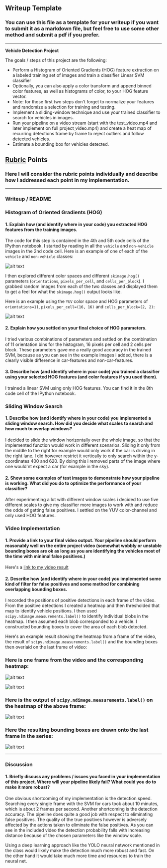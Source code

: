 ## Writeup Template
### You can use this file as a template for your writeup if you want to submit it as a markdown file, but feel free to use some other method and submit a pdf if you prefer.

---

**Vehicle Detection Project**

The goals / steps of this project are the following:

* Perform a Histogram of Oriented Gradients (HOG) feature extraction on a labeled training set of images and train a classifier Linear SVM classifier
* Optionally, you can also apply a color transform and append binned color features, as well as histograms of color, to your HOG feature vector. 
* Note: for those first two steps don't forget to normalize your features and randomize a selection for training and testing.
* Implement a sliding-window technique and use your trained classifier to search for vehicles in images.
* Run your pipeline on a video stream (start with the test_video.mp4 and later implement on full project_video.mp4) and create a heat map of recurring detections frame by frame to reject outliers and follow detected vehicles.
* Estimate a bounding box for vehicles detected.

[//]: # (Image References)
[image1]: ./output_images/car_notcar.png
[image2]: ./output_images/car.png
[image4]: ./test_images/test1.jpg
[image5]: ./output_images/heatmap.png
[image6]: ./output_images/threshold.png
[image7]: ./output_images/result.png
[video1]: ./output_images/output_video.mp4

## [Rubric](https://review.udacity.com/#!/rubrics/513/view) Points
### Here I will consider the rubric points individually and describe how I addressed each point in my implementation.  

---
### Writeup / README

### Histogram of Oriented Gradients (HOG)

#### 1. Explain how (and identify where in your code) you extracted HOG features from the training images.

The code for this step is contained in the 4th and 5th code cells of the IPython notebook. 
I started by reading in all the `vehicle` and `non-vehicle` images in the 2nd code cell.  Here is an example of one of each of the `vehicle` and `non-vehicle` classes:

![alt text][image1]

I then explored different color spaces and different `skimage.hog()` parameters (`orientations`, `pixels_per_cell`, and `cells_per_block`).  I grabbed random images from each of the two classes and displayed them to get a feel for what the `skimage.hog()` output looks like.

Here is an example using the `YUV` color space and HOG parameters of `orientations=11`, `pixels_per_cell=(16, 16)` and `cells_per_block=(2, 2)`:


![alt text][image2]

#### 2. Explain how you settled on your final choice of HOG parameters.

I tried various combinations of parameters and settled on the combination of 11 orientation bins for the histogram, 16 pixels per cell and 2 cells per block. These parameters gave me a really good accuracy in the trained SVM, because as you can see in the example images i added, there is a clearly visible difference in car-features and non-car-features.

#### 3. Describe how (and identify where in your code) you trained a classifier using your selected HOG features (and color features if you used them).

I trained a linear SVM using only HOG features. You can find it in the 8th code cell of the IPython notebook.

### Sliding Window Search

#### 1. Describe how (and identify where in your code) you implemented a sliding window search. How did you decide what scales to search and how much to overlap windows?

I decided to slide the window horizontally over the whole image, so that the implemented function would work in different scenarios. Sliding it only from the middle to the right for example would only work if the car is driving in the right lane.
I did however restrict it vertically to only search within the y-coordinates 400 and 620. By doing this i removed parts of the image where one would'nt expect a car (for example in the sky).


#### 2. Show some examples of test images to demonstrate how your pipeline is working.  What did you do to optimize the performance of your classifier?

After experimenting a lot with different window scales i decided to use five different scales to give my classifier more images to work with and reduce the odds of getting false positives. I settled on the YUV color-channel and only used HOG features.

### Video Implementation

#### 1. Provide a link to your final video output.  Your pipeline should perform reasonably well on the entire project video (somewhat wobbly or unstable bounding boxes are ok as long as you are identifying the vehicles most of the time with minimal false positives.)
Here's a [link to my video result](./output_images/output_video.mp4)


#### 2. Describe how (and identify where in your code) you implemented some kind of filter for false positives and some method for combining overlapping bounding boxes.

I recorded the positions of positive detections in each frame of the video.  From the positive detections I created a heatmap and then thresholded that map to identify vehicle positions.  I then used `scipy.ndimage.measurements.label()` to identify individual blobs in the heatmap.  I then assumed each blob corresponded to a vehicle.  I constructed bounding boxes to cover the area of each blob detected.  

Here's an example result showing the heatmap from a frame of the video, the result of `scipy.ndimage.measurements.label()` and the bounding boxes then overlaid on the last frame of video:

### Here is one frame from the video and the corresponding heatmap:
![alt text][image4]


![alt text][image5]

### Here is the output of `scipy.ndimage.measurements.label()` on the heatmap of the above frame:
![alt text][image6]

### Here the resulting bounding boxes are drawn onto the last frame in the series:
![alt text][image7]



---

### Discussion

#### 1. Briefly discuss any problems / issues you faced in your implementation of this project.  Where will your pipeline likely fail?  What could you do to make it more robust?

One obvious shortcoming of my implementation is the detection speed. Searching every single frame with the SVM for cars took about 10 minutes, which is about 2 frames per second.
Another shortcoming is the detection accuracy. The pipeline does quite a good job with respect to eliminating false positives. The quality of the true positives however is adversely affected by the actions taken to eliminate the false positives.
As you can see in the included video the detection probability falls with increasing distance because of the chosen parameters like the window scale.

Using a deep learning approach like the YOLO neural network mentioned in the class would likely make the detection much more robust and fast. On the other hand it would take much more time and resources to train the neural net.



